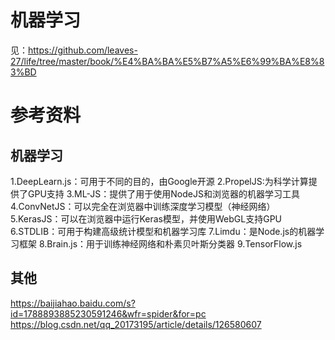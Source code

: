 # 机器学习
见：https://github.com/leaves-27/life/tree/master/book/%E4%BA%BA%E5%B7%A5%E6%99%BA%E8%83%BD

# 参考资料
## 机器学习
  1.DeepLearn.js：可用于不同的目的，由Google开源
  2.PropelJS:为科学计算提供了GPU支持
  3.ML-JS：提供了用于使用NodeJS和浏览器的机器学习工具
  4.ConvNetJS：可以完全在浏览器中训练深度学习模型（神经网络）
  5.KerasJS：可以在浏览器中运行Keras模型，并使用WebGL支持GPU
  6.STDLIB：可用于构建高级统计模型和机器学习库
  7.Limdu：是Node.js的机器学习框架
  8.Brain.js：用于训练神经网络和朴素贝叶斯分类器
  9.TensorFlow.js
  
## 其他 

https://baijiahao.baidu.com/s?id=1788893885230591246&wfr=spider&for=pc
https://blog.csdn.net/qq_20173195/article/details/126580607
